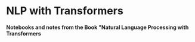 # NLP with Transformers
**Notebooks and notes from the Book "Natural Language Processing with Transformers**